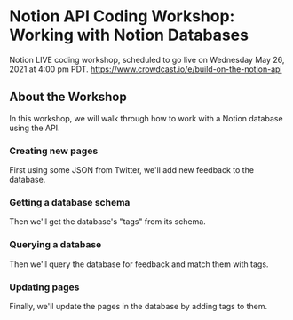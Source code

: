 # Notion API Coding Workshop: Working with Notion Databases

Notion LIVE coding workshop, scheduled to go live on Wednesday May 26, 2021 at 4:00 pm PDT.
https://www.crowdcast.io/e/build-on-the-notion-api

## About the Workshop

In this workshop, we will walk through how to work with a Notion database using the API.

### Creating new pages

First using some JSON from Twitter, we'll add new feedback to the database.

### Getting a database schema

Then we'll get the database's "tags" from its schema.

### Querying a database

Then we'll query the database for feedback and match them with tags.

### Updating pages

Finally, we'll update the pages in the database by adding tags to them.